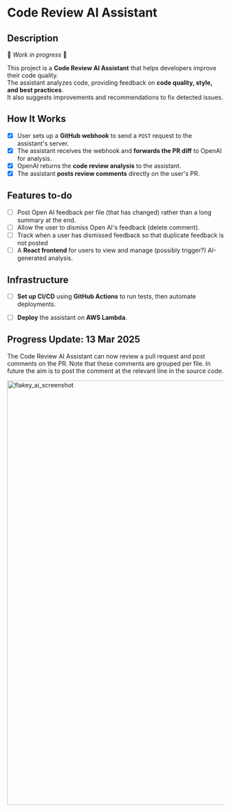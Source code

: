 # Code Review AI Assistant

## Description

🚧 *Work in progress* 🚧

This project is a **Code Review AI Assistant** that helps developers improve their code quality.  
The assistant analyzes code, providing feedback on **code quality, style, and best practices**.  
It also suggests improvements and recommendations to fix detected issues.

## How It Works

- [x] User sets up a **GitHub webhook** to send a `POST` request to the assistant's server.
- [x] The assistant receives the webhook and **forwards the PR diff** to OpenAI for analysis.
- [x] OpenAI returns the **code review analysis** to the assistant.
- [x] The assistant **posts review comments** directly on the user's PR.

## Features to-do 

- [ ] Post Open AI feedback per file (that has changed) rather than a long summary at the end.
- [ ] Allow the user to dismiss Open AI's feedback (delete comment).
- [ ] Track when a user has dismissed feedback so that duplicate feedback is not posted
- [ ] A **React frontend** for users to view and manage (possibly trigger?) AI-generated analysis.

## Infrastructure

- [ ] **Set up CI/CD** using **GitHub Actions** to run tests, then automate deployments.  
- [ ] **Deploy** the assistant on **AWS Lambda**.


## Progress Update: 13 Mar 2025

The Code Review AI Assistant can now review a pull request and post comments on the PR. Note that these comments are grouped per file. In future the aim is to post the comment at the relevant line in the source code.

<img width="985" alt="flakey_ai_screenshot" src="https://github.com/user-attachments/assets/6d302047-ed15-47df-a59a-de844934b493" />
